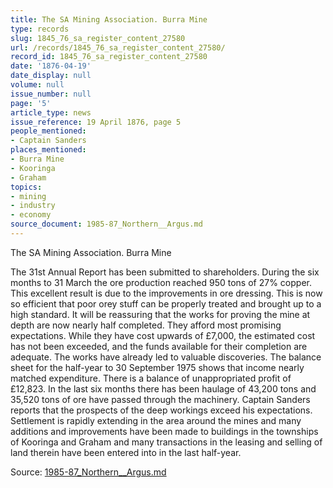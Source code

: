 ```yaml
---
title: The SA Mining Association. Burra Mine
type: records
slug: 1845_76_sa_register_content_27580
url: /records/1845_76_sa_register_content_27580/
record_id: 1845_76_sa_register_content_27580
date: '1876-04-19'
date_display: null
volume: null
issue_number: null
page: '5'
article_type: news
issue_reference: 19 April 1876, page 5
people_mentioned:
- Captain Sanders
places_mentioned:
- Burra Mine
- Kooringa
- Graham
topics:
- mining
- industry
- economy
source_document: 1985-87_Northern__Argus.md
---
```


The SA Mining Association.  Burra Mine

The 31st Annual Report has been submitted to shareholders.  During the six months to 31 March the ore production reached 950 tons of 27% copper.  This excellent result is due to the improvements in ore dressing.  This is now so efficient that poor orey stuff can be properly treated and brought up to a high standard.  It will be reassuring that the works for proving the mine at depth are now nearly half completed.  They afford most promising expectations.  While they have cost upwards of £7,000, the estimated cost has not been exceeded, and the funds available for their completion are adequate.  The works have already led to valuable discoveries.  The balance sheet for the half-year to 30 September 1975 shows that income nearly matched expenditure.  There is a balance of unappropriated profit of £12,823.  In the last six months there has been haulage of 43,200 tons and 35,520 tons of ore have passed through the machinery.  Captain Sanders reports that the prospects of the deep workings exceed his expectations.  Settlement is rapidly extending in the area around the mines and many additions and improvements have been made to buildings in the townships of Kooringa and Graham and many transactions in the leasing and selling of land therein have been entered into in the last half-year.

Source: [1985-87_Northern__Argus.md](/downloads/markdown/1985-87_Northern__Argus.md)
